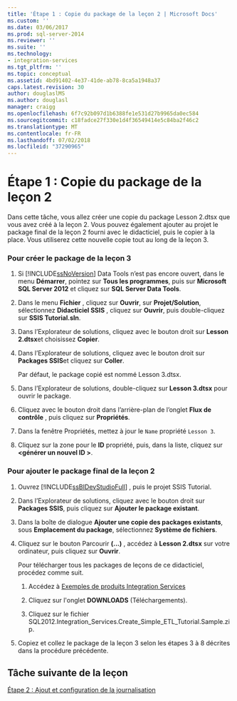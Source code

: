 ```yaml
---
title: 'Étape 1 : Copie du package de la leçon 2 | Microsoft Docs'
ms.custom: ''
ms.date: 03/06/2017
ms.prod: sql-server-2014
ms.reviewer: ''
ms.suite: ''
ms.technology:
- integration-services
ms.tgt_pltfrm: ''
ms.topic: conceptual
ms.assetid: 4bd91402-4e37-41de-ab78-8ca5a1948a37
caps.latest.revision: 30
author: douglaslMS
ms.author: douglasl
manager: craigg
ms.openlocfilehash: 6f7c92b097d1b6388fe1e531d27b9965da0ec584
ms.sourcegitcommit: c18fadce27f330e1d4f36549414e5c84ba2f46c2
ms.translationtype: MT
ms.contentlocale: fr-FR
ms.lasthandoff: 07/02/2018
ms.locfileid: "37290965"
---
```

# <a name="step-1-copying-the-lesson-2-package"></a>Étape 1 : Copie du package de la leçon 2
  Dans cette tâche, vous allez créer une copie du package Lesson 2.dtsx que vous avez créé à la leçon 2. Vous pouvez également ajouter au projet le package final de la leçon 2 fourni avec le didacticiel, puis le copier à la place. Vous utiliserez cette nouvelle copie tout au long de la leçon 3.  
  
### <a name="to-create-the-lesson-3-package"></a>Pour créer le package de la leçon 3  
  
1.  Si [!INCLUDE[ssNoVersion](../includes/ssnoversion-md.md)] Data Tools n’est pas encore ouvert, dans le menu **Démarrer**, pointez sur **Tous les programmes**, puis sur **Microsoft SQL Server 2012** et cliquez sur **SQL Server Data Tools**.  
  
2.  Dans le menu **Fichier** , cliquez sur **Ouvrir**, sur **Projet/Solution**, sélectionnez **Didacticiel SSIS** , cliquez sur **Ouvrir**, puis double-cliquez sur **SSIS Tutorial.sln**.  
  
3.  Dans l’Explorateur de solutions, cliquez avec le bouton droit sur **Lesson 2.dtsx**et choisissez **Copier**.  
  
4.  Dans l’Explorateur de solutions, cliquez avec le bouton droit sur **Packages SSIS**et cliquez sur **Coller**.  
  
     Par défaut, le package copié est nommé Lesson 3.dtsx.  
  
5.  Dans l’Explorateur de solutions, double-cliquez sur **Lesson 3.dtsx** pour ouvrir le package.  
  
6.  Cliquez avec le bouton droit dans l’arrière-plan de l’onglet **Flux de contrôle** , puis cliquez sur **Propriétés**.  
  
7.  Dans la fenêtre Propriétés, mettez à jour le `Name` propriété `Lesson 3`.  
  
8.  Cliquez sur la zone pour le **ID** propriété, puis, dans la liste, cliquez sur  **\<générer un nouvel ID >**.  
  
### <a name="to-add-the-completed-lesson2-package"></a>Pour ajouter le package final de la leçon 2  
  
1.  Ouvrez [!INCLUDE[ssBIDevStudioFull](../includes/ssbidevstudiofull-md.md)] , puis le projet SSIS Tutorial.  
  
2.  Dans l’Explorateur de solutions, cliquez avec le bouton droit sur **Packages SSIS**, puis cliquez sur **Ajouter le package existant**.  
  
3.  Dans la boîte de dialogue **Ajouter une copie des packages existants**, sous **Emplacement du package**, sélectionnez **Système de fichiers**.  
  
4.  Cliquez sur le bouton Parcourir **(...)** , accédez à **Lesson 2.dtsx** sur votre ordinateur, puis cliquez sur **Ouvrir**.  
  
     Pour télécharger tous les packages de leçons de ce didacticiel, procédez comme suit.  
  
    1.  Accédez à [Exemples de produits Integration Services](http://go.microsoft.com/fwlink/?LinkId=275027)  
  
    2.  Cliquez sur l'onglet **DOWNLOADS** (Téléchargements).  
  
    3.  Cliquez sur le fichier SQL2012.Integration_Services.Create_Simple_ETL_Tutorial.Sample.zip.  
  
5.  Copiez et collez le package de la leçon 3 selon les étapes 3 à 8 décrites dans la procédure précédente.  
  
## <a name="next-task-in-lesson"></a>Tâche suivante de la leçon  
 [Étape 2 : Ajout et configuration de la journalisation](lesson-3-2-adding-and-configuring-logging.md)  
  
  
